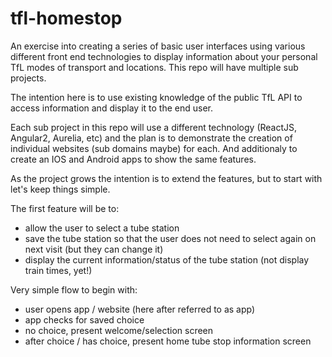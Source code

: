 # tfl-homestop
An exercise into creating a series of basic user interfaces using various different front end technologies to display information about your personal TfL modes of transport and locations. This repo will have multiple sub projects.

The intention here is to use existing knowledge of the public TfL API to access information and display it to the end user.

Each sub project in this repo will use a different technology (ReactJS, Angular2, Aurelia, etc) and the plan is to demonstrate the creation of individual websites (sub domains maybe) for each. And additionaly to create an IOS and Android apps to show the same features.

As the project grows the intention is to extend the features, but to start with let's keep things simple.

The first feature will be to:

* allow the user to select a tube station
* save the tube station so that the user does not need to select again on next visit (but they can change it)
* display the current information/status of the tube station (not display train times, yet!)

Very simple flow to begin with:

* user opens app / website (here after referred to as app)
* app checks for saved choice
* no choice, present welcome/selection screen
* after choice / has choice, present home tube stop information screen

